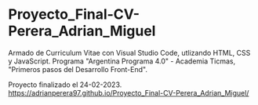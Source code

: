 # Proyecto_Final-CV-Perera_Adrian_Miguel

Armado de Curriculum Vitae con Visual Studio Code, utlizando HTML, CSS y JavaScript. Programa "Argentina Programa 4.0" - Academia Ticmas, "Primeros pasos del Desarrollo Front-End".

Proyecto finalizado el 24-02-2023.
https://adrianperera97.github.io/Proyecto_Final-CV-Perera_Adrian_Miguel/
